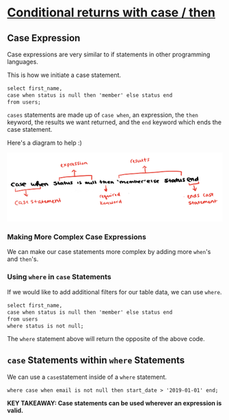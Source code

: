 # [Conditional returns with case / then](https://egghead.io/lessons/postgresql-conditional-returns-with-case-then)

## Case Expression

Case expressions are very similar to if statements in other programming languages.

This is how we initiate a case statement.

```postgres
select first_name,
case when status is null then 'member' else status end
from users;
```

`cases` statements are made up of `case when`, an expression, the `then` keyword, the results we want returned, and the `end` keyword which ends the case statement.

Here's a diagram to help :)

![Image of case statement anatomy](/images/case-statement-anatomy.jpg)

### Making More Complex Case Expressions

We can make our case statements more complex by adding more `when`'s and `then`'s.

### Using `where` in `case` Statements

If we would like to add additional filters for our table data, we can use `where`.

```postgres
select first_name,
case when status is null then 'member' else status end
from users
where status is not null;
```

The `where` statement above will return the opposite of the above code.

## `case` Statements within `where` Statements

We can use a `case`statement inside of a `where` statement.

```postgres
where case when email is not null then start_date > '2019-01-01' end;
```

**KEY TAKEAWAY: Case statements can be used wherever an expression is valid.**
